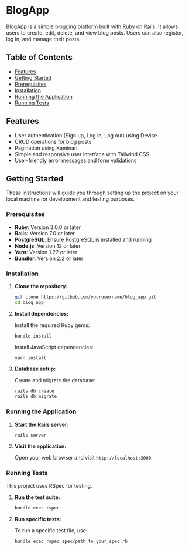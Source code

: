 # BlogApp

BlogApp is a simple blogging platform built with Ruby on Rails. It allows users to create, edit, delete, and view blog posts. Users can also register, log in, and manage their posts.

## Table of Contents

- [Features](#features)
- [Getting Started](#getting-started)
- [Prerequisites](#prerequisites)
- [Installation](#installation)
- [Running the Application](#running-the-application)
- [Running Tests](#running-tests)

## Features

- User authentication (Sign up, Log in, Log out) using Devise
- CRUD operations for blog posts
- Pagination using Kaminari
- Simple and responsive user interface with Tailwind CSS
- User-friendly error messages and form validations

## Getting Started

These instructions will guide you through setting up the project on your local machine for development and testing purposes.

### Prerequisites

- **Ruby**: Version 3.0.0 or later
- **Rails**: Version 7.0 or later
- **PostgreSQL**: Ensure PostgreSQL is installed and running
- **Node.js**: Version 12 or later
- **Yarn**: Version 1.22 or later
- **Bundler**: Version 2.2 or later

### Installation

1. **Clone the repository:**

   ```bash
   git clone https://github.com/yourusername/blog_app.git
   cd blog_app
   ```

2. **Install dependencies:**

   Install the required Ruby gems:

   ```bash
   bundle install
   ```

   Install JavaScript dependencies:

   ```bash
   yarn install
   ```

3. **Database setup:**

   Create and migrate the database:

   ```bash
   rails db:create
   rails db:migrate
   ```

### Running the Application

1. **Start the Rails server:**

   ```bash
   rails server
   ```

2. **Visit the application:**

   Open your web browser and visit `http://localhost:3000`.

### Running Tests

This project uses RSpec for testing.

1. **Run the test suite:**

   ```bash
   bundle exec rspec
   ```

2. **Run specific tests:**

   To run a specific test file, use:

   ```bash
   bundle exec rspec spec/path_to_your_spec.rb
   ```

